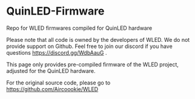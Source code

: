 # QuinLED-Firmware
Repo for WLED firmwares compiled for QuinLED hardware

Please note that all code is owned by the developers of WLED. We do not provide support on Github. Feel free to join our discord if you have questions https://discord.gg/WdbAauG .

This page only provides pre-compiled firmware of the WLED project, adjusted for the QuinLED hardware.

For the original source code, please go to https://github.com/Aircoookie/WLED
